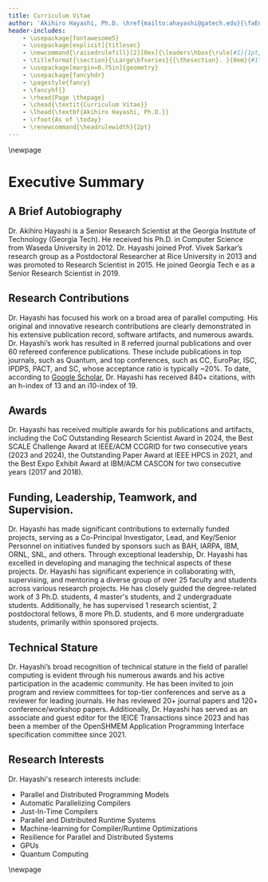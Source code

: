 ```yaml
---
title: Curriculum Vitae
author: 'Akihiro Hayashi, Ph.D. \href{mailto:ahayashi@gatech.edu}{\faEnvelope} \href{https://www.linkedin.com/in/akihiro-hayashi-91710237/}{\faLinkedin} \href{https://x.com/ahayashi_gt}{\faTwitter}'
header-includes:
    - \usepackage{fontawesome5}
    - \usepackage[explicit]{titlesec}
    - \newcommand{\raisedrulefill}[2][0ex]{\leaders\hbox{\rule[#1]{1pt}{#2}}\hfill}
    - \titleformat{\section}{\Large\bfseries}{{\thesection}. }{0em}{#1\vspace{-1.6ex} \\ \makebox[\linewidth][l]{\raisedrulefill[0.4ex]{1pt}}}
    - \usepackage[margin=0.75in]{geometry}
    - \usepackage{fancyhdr}
    - \pagestyle{fancy}
    - \fancyhf{}
    - \rhead{Page \thepage}
    - \chead{\textit{Curriculum Vitae}}
    - \lhead{\textbf{Akihiro Hayashi, Ph.D.}}
    - \rfoot{As of \today}
    - \renewcommand{\headrulewidth}{2pt}
---
```

\newpage

Executive Summary
=======

## A Brief Autobiography
Dr. Akihiro Hayashi is a Senior Research Scientist at the Georgia Institute of Technology (Georgia Tech). He received his Ph.D. in Computer Science from Waseda University in 2012. Dr. Hayashi joined Prof. Vivek Sarkar’s research group as a Postdoctoral Researcher at Rice University in 2013 and was promoted to Research Scientist in 2015. He joined Georgia Tech e as a Senior Research Scientist in 2019.

## Research Contributions
Dr. Hayashi has focused his work on a broad area of parallel computing. His original and innovative research contributions are clearly demonstrated in his extensive publication record, software artifacts, and numerous awards. Dr. Hayashi’s work has resulted in 8 referred journal publications and over 60 refereed conference publications. These include publications in top journals, such as Quantum, and top conferences, such as CC, EuroPar, ISC, IPDPS, PACT, and SC, whose acceptance ratio is typically ~20%. To date, according to [Google Scholar](https://scholar.google.com/citations?user=gfsge0AAAAAJ&hl=en), Dr. Hayashi has received 840+ citations, with an h-index of 13 and an i10-index of 19. 

## Awards
Dr. Hayashi has received multiple awards for his publications and artifacts, including the CoC Outstanding Research Scientist Award in 2024, the Best SCALE Challenge Award at IEEE/ACM CCGRID for two consecutive years (2023 and 2024), the Outstanding Paper Award at IEEE HPCS in 2021, and the Best Expo Exhibit Award at IBM/ACM CASCON for two consecutive years (2017 and 2018).

## Funding, Leadership, Teamwork, and Supervision.
Dr. Hayashi has made significant contributions to externally funded projects, serving as a Co-Principal Investigator, Lead, and Key/Senior Personnel on initiatives funded by sponsors such as BAH, IARPA, IBM, ORNL, SNL, and others. Through exceptional leadership, Dr. Hayashi has excelled in developing and managing the technical aspects of these projects. Dr. Hayashi has significant experience in collaborating with, supervising, and mentoring a diverse group of over 25 faculty and students across various research projects. He has closely guided the degree-related work of 3 Ph.D. students, 4 master's students, and 2 undergraduate students. Additionally, he has supervised 1 research scientist, 2 postdoctoral fellows, 8 more Ph.D. students, and 6 more undergraduate students, primarily within sponsored projects.

## Technical Stature
Dr. Hayashi’s broad recognition of technical stature in the field of parallel computing is evident through his numerous awards and his active participation in the academic community. He has been invited to join program and review committees for top-tier conferences and serve as a reviewer for leading journals. He has reviewed 20+ journal papers and 120+ conference/workshop papers. Additionally, Dr. Hayashi has served as an associate and guest editor for the IEICE Transactions since 2023 and has been a member of the OpenSHMEM Application Programming Interface specification committee since 2021.

## Research Interests
Dr. Hayashi's research interests include:

- Parallel and Distributed Programming Models
- Automatic Parallelizing Compilers
- Just-In-Time Compilers
- Parallel and Distributed Runtime Systems
- Machine-learning for Compiler/Runtime Optimizations
- Resilience for Parallel and Distributed Systems
- GPUs
- Quantum Computing

\newpage
